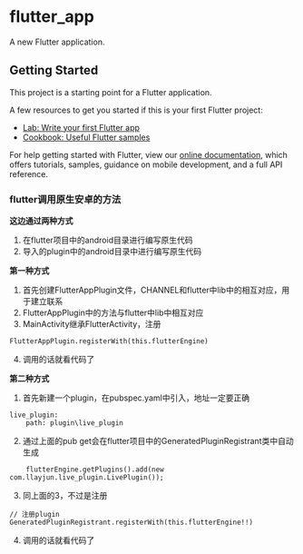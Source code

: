 # flutter_app

A new Flutter application.

## Getting Started

This project is a starting point for a Flutter application.

A few resources to get you started if this is your first Flutter project:

- [Lab: Write your first Flutter app](https://flutter.dev/docs/get-started/codelab)
- [Cookbook: Useful Flutter samples](https://flutter.dev/docs/cookbook)

For help getting started with Flutter, view our
[online documentation](https://flutter.dev/docs), which offers tutorials,
samples, guidance on mobile development, and a full API reference.

### flutter调用原生安卓的方法
**这边通过两种方式**
1. 在flutter项目中的android目录进行编写原生代码
2. 导入的plugin中的android目录中进行编写原生代码

**第一种方式**
1. 首先创建FlutterAppPlugin文件，CHANNEL和flutter中lib中的相互对应，用于建立联系
2. FlutterAppPlugin中的方法与flutter中lib中相互对应
3. MainActivity继承FlutterActivity，注册
```
FlutterAppPlugin.registerWith(this.flutterEngine)
```
4. 调用的话就看代码了

**第二种方式**
1. 首先新建一个plugin，在pubspec.yaml中引入，地址一定要正确
```
live_plugin:
    path: plugin\live_plugin
```
2. 通过上面的pub get会在flutter项目中的GeneratedPluginRegistrant类中自动生成
```
    flutterEngine.getPlugins().add(new com.llayjun.live_plugin.LivePlugin());
```
3. 同上面的3，不过是注册
```
// 注册plugin
GeneratedPluginRegistrant.registerWith(this.flutterEngine!!)
```
4. 调用的话就看代码了
